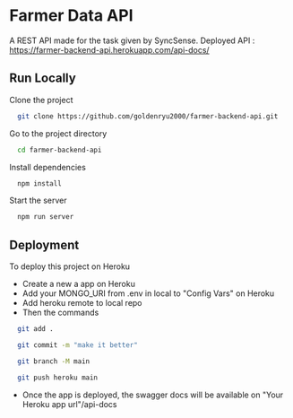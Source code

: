 # Farmer Data API

A REST API made for the task given by SyncSense.
Deployed API : https://farmer-backend-api.herokuapp.com/api-docs/

## Run Locally

Clone the project

```bash
  git clone https://github.com/goldenryu2000/farmer-backend-api.git
```

Go to the project directory

```bash
  cd farmer-backend-api
```

Install dependencies

```bash
  npm install
```

Start the server

```bash
  npm run server
```

## Deployment

To deploy this project on Heroku

- Create a new a app on Heroku
- Add your MONGO_URI from .env in local to "Config Vars" on Heroku
- Add heroku remote to local repo
- Then the commands

```bash
  git add .
```

```bash
  git commit -m "make it better"
```

```bash
  git branch -M main
```

```bash
  git push heroku main
```

- Once the app is deployed, the swagger docs will be available on "Your Heroku app url"/api-docs
